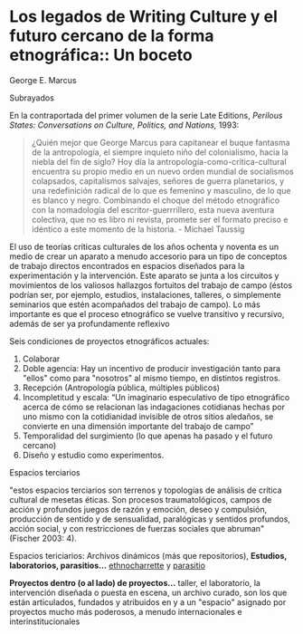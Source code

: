 # Los legados de Writing Culture y el futuro cercano de la forma etnográfica:: Un boceto

George E. Marcus

Subrayados

En la contraportada del primer volumen de la serie Late Editions, *Perilous States: Conversations on Culture, Politics, and Nations,* 1993:

 > 
 > ¿Quién mejor que George Marcus para capitanear el buque fantasma de la antropología, el siempre inquieto niño del colonialismo, hacia la niebla del fin de siglo? Hoy día la antropología-como-crítica-cultural encuentra su propio medio en un nuevo orden mundial de socialismos colapsados, capitalismos salvajes, señores de guerra planetarios, y una redefinición radical de lo que es femenino y masculino, de lo que es blanco y negro. Combinando el choque del método etnográfico con la nomadología del escritor-guerrrillero, esta nueva aventura colectiva, que no es libro ni revista, promete ser el formato preciso e idéntico a este momento de la historia. - Michael Taussig

El uso de teorías críticas culturales de los años ochenta y noventa es un medio de crear un aparato a menudo accesorio para un tipo de conceptos de trabajo directos encontrados en espacios diseñados para la experimentación y la intervención. Este aparato se junta a los circuitos y movimientos de los valiosos hallazgos fortuitos del trabajo de campo (éstos podrían ser, por ejemplo, estudios, instalaciones, talleres, o simplemente seminarios que estén acompañados del trabajo de campo). Lo más importante es que el proceso etnográfico se vuelve transitivo y recursivo, además de ser ya profundamente reflexivo

Seis condiciones de proyectos etnográficos actuales:

1. Colaborar
1. Doble agencia: Hay un incentivo de producir investigación tanto para "ellos" como para "nosotros" al mismo tiempo, en distintos registros.
1. Recepción (Antropología pública, múltiples públicos)
1. Incompletitud y escala: “Un imaginario especulativo de tipo etnográfico acerca de cómo se relacionan las indagaciones cotidianas hechas por uno mismo con la cotidianidad invisible de otros sitios aledaños, se convierte en una dimensión importante del trabajo de campo”
1. Temporalidad del surgimiento (lo que apenas ha pasado y el futuro cercano)
1. Diseño y estudio como experimentos.

Espacios terciarios

"estos espacios terciarios son terrenos y topologías de análisis de crítica cultural de mesetas éticas. Son procesos traumatológicos, campos de acción y profundos juegos de razón y emoción, deseo y compulsión, producción de sentido y de sensualidad, paralógicas y sentidos profundos, acción social, y con restricciones de fuerzas sociales que abruman" (Fischer 2003: 4).

Espacios tericiarios: Archivos dinámicos (más que repositorios), **Estudios, laboratorios, parasitios...** [ethnocharrette](ethnocharrette.md) y [parasitio](parasitio.md)

**Proyectos dentro (o al lado) de proyectos...** taller, el laboratorio, la intervención diseñada o puesta en escena, un archivo curado, son los que están articulados, fundados y atribuidos en y a un "espacio" asignado por proyectos mucho más poderosos, a menudo internacionales e interinstitucionales
